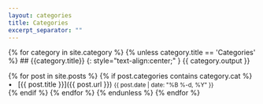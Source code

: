 ```yaml
---
layout: categories
title: Categories
excerpt_separator: ""
---
```


<div class="content align-left" markdown="1">
{% for category in site.category %}
{% unless category.title == 'Categories' %}
## {{category.title}}
{: style="text-align:center;" }
{{ category.output }}

{% for post in site.posts %}
	{% if post.categories contains category.cat %}
&nbsp; &#8226; &nbsp; [{{ post.title }}]({{ post.url }})
<small class="hidden-xs">{{ post.date | date: "%B %-d, %Y" }}</small>  
{% endif %}
{% endfor %}
{% endunless %}
{% endfor %}
</div>